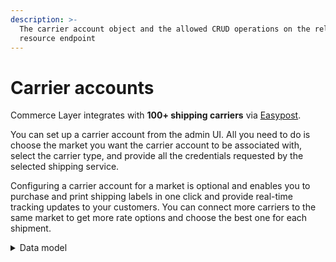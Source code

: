 ```yaml
---
description: >-
  The carrier account object and the allowed CRUD operations on the related
  resource endpoint
---
```


# Carrier accounts

Commerce Layer integrates with **100+ shipping carriers** via [Easypost](https://www.easypost.com/carriers).

You can set up a carrier account from the admin UI. All you need to do is choose the market you want the carrier account to be associated with, select the carrier type, and provide all the credentials requested by the selected shipping service.

Configuring a carrier account for a market is optional and enables you to purchase and print shipping labels in one click and provide real-time tracking updates to your customers. You can connect more carriers to the same market to get more rate options and choose the best one for each shipment.

<details>

<summary>Data model</summary>

Check the related [ER diagram](https://commercelayer.io/docs/data-model/shipping-carriers) and explore the flowchart that illustrates how the carrier account resource relates with the other API entities.

</details>
